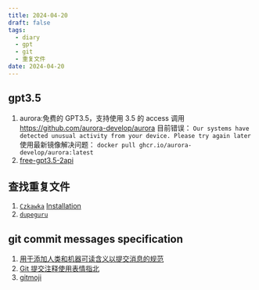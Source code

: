 ```yaml
---
title: 2024-04-20
draft: false
tags:
  - diary
  - gpt
  - git
  - 重复文件
date: 2024-04-20
---
```


## gpt3.5

1. aurora:免费的 GPT3.5，支持使用 3.5 的 access 调用 <https://github.com/aurora-develop/aurora>
   目前错误：
   `Our systems have detected unusual activity from your device. Please try again later`
   使用最新镜像解决问题：
   `docker pull ghcr.io/aurora-develop/aurora:latest`
2. [free-gpt3.5-2api](https://github.com/aurorax-neo/free-gpt3.5-2api)

## 查找重复文件

1. [`Czkawka`](https://github.com/qarmin/czkawka)
   [Installation](https://qarmin.github.io/czkawka/instructions/Installation.html)
2. [`dupeguru`](https://github.com/arsenetar/dupeguru)

## git commit messages specification

1. [用于添加人类和机器可读含义以提交消息的规范](https://www.conventionalcommits.org/en/v1.0.0/#specification)
2. [Git 提交注释使用表情指北](https://hooj0.github.io/git-emoji-guide/)
3. [gitmoji](https://gitmoji.dev/)
